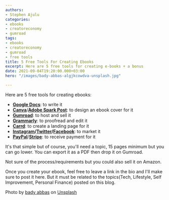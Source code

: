 ```yaml
---
authors:
- Stephen Ajulu
categories:
- ebooks
- creatoreconomy
- gumroad
tags:
- ebooks
- creatoreconomy
- gumroad
- free tools
title: 5 Free Tools For Creating Ebooks
excerpt: Here are 5 free tools for creating e-books + a bonus
date: 2021-09-04T19:20:00.000+03:00
hero: "/images/bady-abbas-algjkcowdva-unsplash.jpg"

---
```

Here are 5 free tools for creating ebooks:

* [**Google Docs**](https://www.google.com/url?sa=t&rct=j&q=&esrc=s&source=web&cd=&cad=rja&uact=8&ved=2ahUKEwjU__3C4OXyAhUFrxoKHbwsD-oQFnoECAYQAQ&url=https%3A%2F%2Fdocs.google.com%2Fdocument%2Fu%2F0%2F&usg=AOvVaw2GSg9qEkTUoGTBtb4uwDkC): to write it
* [**Canva**](https://partner.canva.com/WDLNjM)/[**Adobe Spark Post**](https://spark.adobe.com/sp/): to design an ebook cover for it
* [**Gumroad**](https://stephenajulu.gumroad.com/l/EEnXP): to host and sell it
* [**Grammarly**](https://app.grammarly.com/): to proofread and edit it
* [**Carrd**](https://try.carrd.co/fxxsbw29): to create a landing page for it
* [**Instagram**](https://instagram.com/stephenajulu)**/**[**Twitter**](https://twitter.com/stephenajulu)**/**[**Facebook**](https://facebook.com/stephenajulu): to market it
* [**PayPal**](https://paypal.com)/[**Stripe**](https://stripe.com): to receive payment for it

It's that simple but of course, you'll need a topic, 15 pages minimum but you can go lower. You can export it as a PDF then drop it on Gumroad.

Not sure of the process/requirements but you could also sell it on Amazon.

Once you create your ebook, feel free to leave a link in the bio and I'll make sure to post it here. But it must be related to the topics(Tech, Lifestyle, Self Improvement, Personal Finance) posted on this blog.

Photo by [bady abbas](https://unsplash.com/@bady?utm_source=unsplash&utm_medium=referral&utm_content=creditCopyText) on [Unsplash](https://unsplash.com/s/photos/ebooks?utm_source=unsplash&utm_medium=referral&utm_content=creditCopyText)